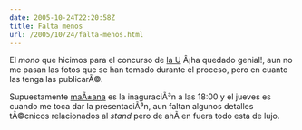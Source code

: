 ```yaml
---
date: 2005-10-24T22:20:58Z
title: Falta menos
url: /2005/10/24/falta-menos.html
---
```


<p>El <em>mono</em> que hicimos para el concurso de <a href="http://www.itver.edu.mx">la U</a> Â¡ha quedado  genial!, aun no me pasan las fotos que se han tomado durante el proceso, pero en cuanto las tenga las publicarÃ©.</p>
<p>Supuestamente <a href="http://www.itver.edu.mx/eventos/creatividad/programacion%20de%20la%20semana.doc">maÃ±ana</a> es la inaguraciÃ³n a las 18:00 y el jueves es cuando me toca dar la presentaciÃ³n, aun faltan algunos detalles tÃ©cnicos relacionados al <em>stand</em> pero de ahÃ­ en fuera todo esta de lujo.</p>
